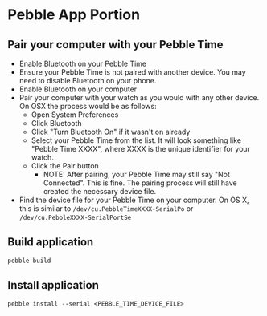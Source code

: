 # Pebble App Portion

## Pair your computer with your Pebble Time
* Enable Bluetooth on your Pebble Time
* Ensure your Pebble Time is not paired with another device. You may need to disable Bluetooth on your phone.
* Enable Bluetooth on your computer
* Pair your computer with your watch as you would with any other device. On OSX the process would be as follows:
    * Open System Preferences
    * Click Bluetooth
    * Click "Turn Bluetooth On" if it wasn't on already
    * Select your Pebble Time from the list. It will look something like "Pebble Time XXXX", where XXXX is the unique identifier for your watch.
    * Click the Pair button
        * NOTE: After pairing, your Pebble Time may still say "Not Connected". This is fine. The pairing process will still have created the necessary device file.
* Find the device file for your Pebble Time on your computer. On OS X, this is similar to `/dev/cu.PebbleTimeXXXX-SerialPo` or `/dev/cu.PebbleXXXX-SerialPortSe`

## Build application
```
pebble build
```

## Install application
```
pebble install --serial <PEBBLE_TIME_DEVICE_FILE>
```

